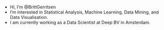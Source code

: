 - Hi, I’m @BrittGerritsen
- I’m interested in Statistical Analysis, Machine Learning, Data Mining, and Data Visualisation.
- I am currently working as a Data Scientist at Deep BV in Amsterdam.
